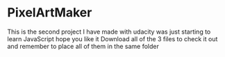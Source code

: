 # PixelArtMaker
This is the second project I have made with udacity was just starting to learn JavaScript hope you like it 
Download all of the 3 files to check it out and remember to place all of them in the same folder
